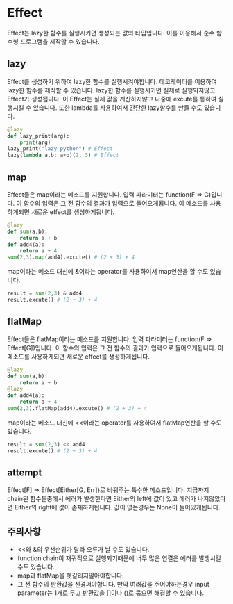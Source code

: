 # Effect

Effect는 lazy한 함수를 실행시키면 생성되는 값의 타입입니다. 이를 이용해서 순수 함수형 프로그램을 제작할 수 있습니다.

## lazy

Effect를 생성하기 위하여 lazy한 함수를 실행시켜야합니다. 데코레이터를 이용하여 lazy한 함수를 제작할 수 있습니다. lazy한 함수를 실행시키면 실제로 실행되지않고 Effect가 생성됩니다. 이 Effect는 실제 값을 계산하지않고 나중에 excute를 통하여 실행시킬 수 있습니다. 또한 lambda를 사용하여서 간단한 lazy함수를 만들 수도 있습니다.

```python
@lazy
def lazy_print(arg):
    print(arg)
lazy_print("lazy python") # Effect
lazy(lambda a,b: a+b)(2, 3) # Effect
```

## map

Effect들은 map이라는 메소드를 지원합니다. 입력 파라미터는 function(F => G)입니다. 이 함수의 입력은 그 전 함수의 결과가 입력으로 들어오게됩니다. 이 메소드를 사용하게되면 새로운 effect를 생성하게됩니다.

```python
@lazy
def sum(a,b):
    return a + b
def add4(a):
    return a + 4
sum(2,3).map(add4).excute() # (2 + 3) + 4
```

map이라는 메소드 대신에 &이라는 operator를 사용하여서 map연산을 할 수도 있습니다.

```python
result = sum(2,3) & add4
result.excute() # (2 + 3) + 4
```

## flatMap

Effect들은 flatMap이라는 메소드를 지원합니다. 입력 파라미터는 function(F => Effect[G])입니다. 이 함수의 입력은 그 전 함수의 결과가 입력으로 들어오게됩니다. 이 메소드를 사용하게되면 새로운 effect를 생성하게됩니다.

```python
@lazy
def sum(a,b):
    return a + b
@lazy
def add4(a):
    return a + 4
sum(2,3).flatMap(add4).excute() # (2 + 3) + 4
```

map이라는 메소드 대신에 <<이라는 operator를 사용하여서 flatMap연산을 할 수도 있습니다.

```python
result = sum(2,3) << add4
result.excute() # (2 + 3) + 4
```

## attempt

Effect[F] => Effect[Either[G, Err]}로 바꿔주는 특수한 메소드입니다. 지금까지 chain된 함수들중에서 에러가 발생한다면 Either의 left에 값이 있고 에러가 나지않았다면 Either의 right에 값이 존재하게됩니다. 값이 없는경우는 None이 들어있게됩니다.

## 주의사항

- <<와 &의 우선순위가 달라 오류가 날 수도 있습니다.
- function chain이 재귀적으로 실행되기때문에 너무 많은 연결은 에러를 발생시킬 수도 있습니다.
- map과 flatMap을 헷갈리지말아야합니다.
- 그 전 함수의 반환값을 신경써야합니다. 만약 여러값을 주어야하는경우 input parameter는 1개로 두고 반환값을 []이나 ()로 묶으면 해결할 수 있습니다.